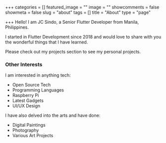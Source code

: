 +++
categories = []
featured_image = ""
image = ""
showcomments = false
showmeta = false
slug = "about"
tags = []
title = "About"
type = "page"

+++
Hello! I am JC Sindo, a Senior Flutter Developer from Manila, Philippines. 

I started in Flutter Development since 2018 and would love to share with you the wonderful things that I have learned. 

Please check out my projects section to see my personal projects.

### Other Interests

I am interested in anything tech:

* Open Source Tech
* Programming Languages
* Raspberry Pi
* Latest Gadgets
* UI/UX Design

I have also delved into the arts and have done:

* Digital Paintings
* Photography
* Various Art Projects